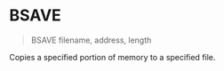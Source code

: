 # BSAVE

> BSAVE filename, address, length

Copies a specified portion of memory to a specified file.



